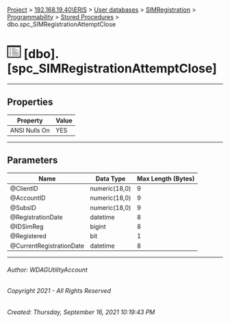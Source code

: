 #### 

[Project](../../../../../index.md) > [192.168.19.40\\ERIS](../../../../index.md) > [User databases](../../../index.md) > [SIMRegistration](../../index.md) > [Programmability](../index.md) > [Stored Procedures](Stored_Procedures.md) > dbo.spc_SIMRegistrationAttemptClose

# ![Stored Procedures](../../../../../Images/StoredProcedure32.png) [dbo].[spc_SIMRegistrationAttemptClose]

---

## <a name="#properties"></a>Properties

| Property | Value |
|---|---|
| ANSI Nulls On | YES |


---

## <a name="#parameters"></a>Parameters

| Name | Data Type | Max Length (Bytes) |
|---|---|---|
| @ClientID | numeric(18,0) | 9 |
| @AccountID | numeric(18,0) | 9 |
| @SubsID | numeric(18,0) | 9 |
| @RegistrationDate | datetime | 8 |
| @IDSimReg | bigint | 8 |
| @Registered | bit | 1 |
| @CurrentRegistrationDate | datetime | 8 |


---

###### Author:  WDAGUtilityAccount

###### Copyright 2021 - All Rights Reserved

###### Created: Thursday, September 16, 2021 10:19:43 PM

